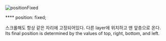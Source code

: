 ![positionFixed](https://user-images.githubusercontent.com/72768159/156287146-e6be06b1-8510-4a47-bd1b-b0f3e8114507.png)

**** position: fixed;
<p>스크롤해도 항상 같은 자리에 고정되어있다. 다른 layer에 위치하고 맨 앞층으로 온다. Its final position is determined by the values of top, right, bottom, and left.</p>